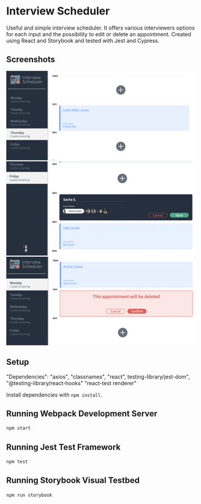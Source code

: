 # Interview Scheduler

  Useful and simple interview scheduler. It offers various interviewers options for each input and the possibility to edit or delete an appointment. Created using React and Storybook and tested with Jest and Cypress.

## Screenshots

![Appointment Form](https://github.com/Neavy18/scheduler/blob/master/docs/appointment-form.png?raw=true)
![Create an appointment](https://github.com/Neavy18/scheduler/blob/master/docs/save-appointment.png?raw=true)
![Delete an appointment](https://github.com/Neavy18/scheduler/blob/master/docs/delete-appointment.png?raw=true)

## Setup

  "Dependencies":
    "axios",
    "classnames",
    "react",
    testing-library/jest-dom",
    "@testing-library/react-hooks"
    "react-test renderer"

Install dependencies with `npm install`.

## Running Webpack Development Server

```sh
npm start
```

## Running Jest Test Framework

```sh
npm test
```

## Running Storybook Visual Testbed

```sh
npm run storybook
```
